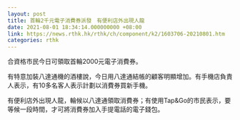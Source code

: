 ```yaml
---
layout: post
title: 首輪2千元電子消費券派發　有便利店外出現人龍
date: 2021-08-01 18:34:14.000000000 +08:00
link: https://news.rthk.hk/rthk/ch/component/k2/1603706-20210801.htm
categories: rthk
---
```


合資格市民今日可領取首輪2000元電子消費券。

有特意加裝八達通機的酒樓說，今日用八達通結帳的顧客明顯增加。有手機店負責人表示，有10多名客人表示計劃以消費券買新手機。

有便利店外出現人龍，輪候以八達通領取消費券；有使用Tap&Go的市民表示，要等候一段時間，才可將消費券加入手提電話的電子錢包。
